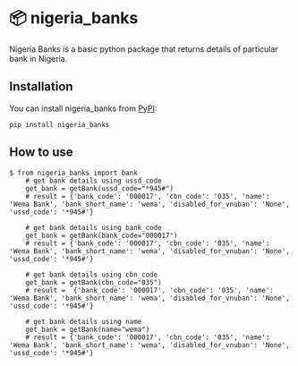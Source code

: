 📦 nigeria_banks 
=======================

Nigeria Banks is a basic python package that returns details of particular bank in Nigeria.

## Installation

You can install nigeria_banks from [PyPI](https://pypi.org/project/nigeria_banks/):

    pip install nigeria_banks



## How to use

    $ from nigeria_banks import bank
        # get bank details using ussd_code
        get_bank = getBank(ussd_code="*945#")
        # result = {'bank_code': '000017', 'cbn_code': '035', 'name': 'Wema Bank', 'bank_short_name': 'wema', 'disabled_for_vnuban': 'None', 'ussd_code': '*945#'}

        # get bank details using bank_code
        get_bank = getBank(bank_code="000017")
        # result = {'bank_code': '000017', 'cbn_code': '035', 'name': 'Wema Bank', 'bank_short_name': 'wema', 'disabled_for_vnuban': 'None', 'ussd_code': '*945#'}

        # get bank details using cbn_code
        get_bank = getBank(cbn_code="035")
        # result =  {'bank_code': '000017', 'cbn_code': '035', 'name': 'Wema Bank', 'bank_short_name': 'wema', 'disabled_for_vnuban': 'None', 'ussd_code': '*945#'}

        # get bank details using name
        get_bank = getBank(name="wema")
        # result = {'bank_code': '000017', 'cbn_code': '035', 'name': 'Wema Bank', 'bank_short_name': 'wema', 'disabled_for_vnuban': 'None', 'ussd_code': '*945#'}

     

